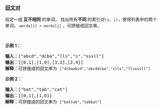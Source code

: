 ### [回文对](https://leetcode-cn.com/problems/palindrome-pairs)

<p>给定一组<strong> 互不相同</strong> 的单词， 找出所有<strong>不同<em>&nbsp;</em></strong>的索引对<code>(i, j)</code>，使得列表中的两个单词，&nbsp;<code>words[i] + words[j]</code>&nbsp;，可拼接成回文串。</p>

<p>&nbsp;</p>

<p><strong>示例 1：</strong></p>

<pre><strong>输入：</strong>[&quot;abcd&quot;,&quot;dcba&quot;,&quot;lls&quot;,&quot;s&quot;,&quot;sssll&quot;]
<strong>输出：</strong>[[0,1],[1,0],[3,2],[2,4]] 
<strong>解释：</strong>可拼接成的回文串为 <code>[&quot;dcbaabcd&quot;,&quot;abcddcba&quot;,&quot;slls&quot;,&quot;llssssll&quot;]</code>
</pre>

<p><strong>示例 2：</strong></p>

<pre><strong>输入：</strong>[&quot;bat&quot;,&quot;tab&quot;,&quot;cat&quot;]
<strong>输出：</strong>[[0,1],[1,0]] 
<strong>解释：</strong>可拼接成的回文串为 <code>[&quot;battab&quot;,&quot;tabbat&quot;]</code></pre>
